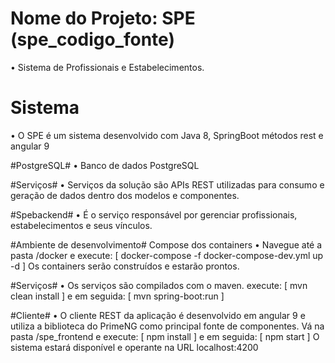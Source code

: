 # Nome do Projeto: SPE (spe_codigo_fonte)

• Sistema de Profissionais e Estabelecimentos.


# Sistema #
• O SPE é um sistema desenvolvido com Java 8, SpringBoot métodos rest e angular 9


#PostgreSQL#
• Banco de dados PostgreSQL


#Serviços#
• Serviços da solução são APIs REST utilizadas para consumo e geração de dados dentro dos modelos e componentes.


#Spebackend#
• É o serviço responsável por gerenciar profissionais, estabelecimentos e seus vínculos.


#Ambiente de desenvolvimento#
Compose dos containers
• Navegue até a pasta /docker e execute: [ docker-compose -f docker-compose-dev.yml up -d ] Os containers serão construídos e estarão prontos.


#Serviços#
• Os serviços são compilados com o maven. execute: [ mvn clean install ] e em seguida: [ mvn spring-boot:run ]


#Cliente#
• O cliente REST da aplicação é desenvolvido em angular 9 e utiliza a biblioteca do PrimeNG como principal fonte de componentes. Vá na pasta /spe_frontend e execute: [ npm install ] e em seguida: [ npm start ] O sistema estará disponível e operante na URL localhost:4200
